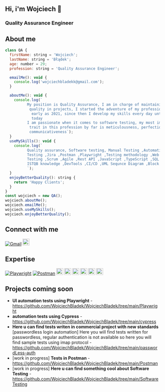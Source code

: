 ## **Hi, i'm Wojciech &#x1F44B;**

### Quality Assurance Engineer

## About me

```javascript
class QA {
  firstName: string = 'Wojciech';
  lastName: string = 'Błądek';
  age: number = 29;
  profession: string = 'Quality Assurance Engineer';

  emailMe(): void {
    console.log('wojciechbladekk@gmail.com');
  }

  aboutMe(): void {
    console.log(`
          My position is Quality Assurance, I am in charge of maintaining
           quality in projects, I started the adventure of my profession as
            early as 2021, since then I develop my skills every day until
            today
          I am passionate when it comes to software testing, my most important
           trait in this profession by far is meticulousness, perfectionism,
           communicativeness`);
  }
  useMySkills(): void {
    console.log(`
          Quality assurance, Software testing, Manual Testing ,Automation
          Testing ,Jira ,Postman ,Playwright ,Testing methodology ,Web Apps -
          Testing ,Scrum ,Agile ,Rest API ,JavaScript ,TypeScript ,SQL ,GIT,
          ISTQB knowledge ,DevTools ,CI/CD ,UML Sequnce Diagram ,Block Diagram
          `);
  }
  enjoyBetterQuality(): string {
    return 'Happy Clients';
  }
}
const wojciech = new QA();
wojciech.aboutMe();
wojciech.emailMe();
wojciech.useMySkills();
wojciech.enjoyBetterQuality();
```

## Connect with me

[![Gmail](https://img.shields.io/badge/-Gmail-D14836?logo=gmail&logoColor=white&labelColor=D14836&style=flat)](mailto:wojciechbladekk@gmail.com)
<a href="https://www.linkedin.com/in/wojciech-b%C5%82%C4%85dek-060a30222/">
<img src="https://img.shields.io/badge/linkedin-%230077B5.svg?&style=for-the-badge&logo=linkedin&logoColor=white" height= "22px">
</a>

## Expertise

[![Playwright](https://img.shields.io/badge/-Playwright-45ba4b?logo=playwright&logoColor=white&labelColor=45ba4b&style=flat)](https://github.com/microsoft/playwright)
[![Postman](https://img.shields.io/badge/-Postman-FF6C37?logo=postman&logoColor=white&labelColor=FF6C37&style=flat)](https://www.postman.com/)
<img src="https://img.shields.io/badge/TypeScript-007ACC?style=for-the-badge&logo=typescript&logoColor=white" height="22px">
<img src="https://img.shields.io/badge/JavaScript-F7DF1E?style=for-the-badge&logo=javascript&logoColor=black" height="22px">
<img src="https://img.shields.io/badge/chai.js-323330?style=for-the-badge&logo=chai&logoColor=red" height="22px">
<img src="https://img.shields.io/badge/-Swagger-%23Clojure?style=for-the-badge&logo=swagger&logoColor=white" height="22px">
<img src="https://img.shields.io/badge/git-%23F05033.svg?style=for-the-badge&logo=git&logoColor=white" height="22px">
<img src="https://img.shields.io/badge/jira-%230A0FFF.svg?style=for-the-badge&logo=jira&logoColor=white" height="22px">

## Projects coming soon

- **UI automation tests using Playwright** - https://github.com/WojciechBladek/WojciechBladek/tree/main/Playwright
- **automation tests using Cypress** - https://github.com/WojciechBladek/WojciechBladek/tree/main/cypress
- **Here u can find tests writen in commercial project with new standards** [passwordless login automation] Here you will find tests written for passwordless, regular authentication is not available so here you will find sample tests using imap protocol - https://github.com/WojciechBladek/WojciechBladek/tree/main/passwordLess-auth
- [work in progress] **Tests in Postman** - https://github.com/WojciechBladek/WojciechBladek/tree/main/Postman
- [work in progress] **Here u can find something cool about Software Testing** - https://github.com/WojciechBladek/WojciechBladek/tree/main/SoftwareTesting
